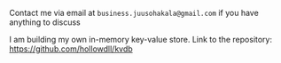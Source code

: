 Contact me via email at `business.juusohakala@gmail.com` if you have anything to discuss

I am building my own in-memory key-value store. Link to the repository: https://github.com/hollowdll/kvdb
